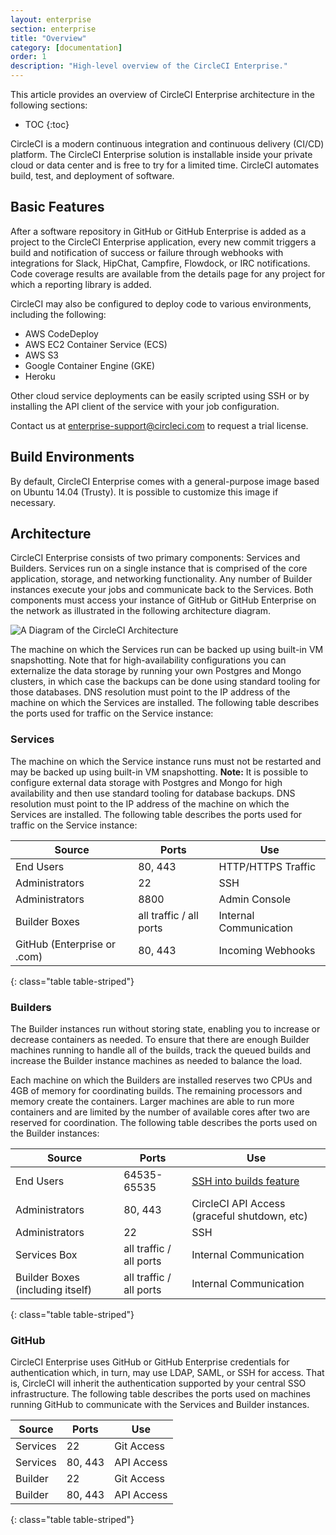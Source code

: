 ```yaml
---
layout: enterprise
section: enterprise
title: "Overview"
category: [documentation]
order: 1
description: "High-level overview of the CircleCI Enterprise."
---
```


This article provides an overview of CircleCI Enterprise architecture in the following sections:

* TOC
{:toc}

CircleCI is a modern continuous integration and continuous delivery (CI/CD) platform. The CircleCI Enterprise solution is installable inside your private cloud or data center and is free to try for a limited time. CircleCI automates build, test, and deployment of software.

## Basic Features

After a software repository in GitHub or GitHub Enterprise is added as a project to the CircleCI Enterprise application, every new commit triggers a build and notification of success or failure through webhooks with integrations for Slack, HipChat, Campfire, Flowdock, or IRC notifications. Code coverage results are available from the details page for any project for which a reporting library is added.

CircleCI may also be configured to deploy code to various environments, including the following:

- AWS CodeDeploy
- AWS EC2 Container Service (ECS)
- AWS S3
- Google Container Engine (GKE)
- Heroku

Other cloud service deployments can be easily scripted using SSH or by installing the API client of the service with your job configuration.

Contact us at <enterprise-support@circleci.com> to request a trial license.

## Build Environments

By default, CircleCI Enterprise comes with a general-purpose image based on Ubuntu 14.04 (Trusty). It is possible to customize this image if necessary. 

## Architecture

CircleCI Enterprise consists of two primary components: Services and Builders. Services run on a single instance that is comprised of the core application, storage, and networking functionality. Any number of Builder instances execute your jobs and communicate back to the Services. Both components must access your instance of GitHub or GitHub Enterprise on the network as illustrated in the following architecture diagram.

![A Diagram of the CircleCI Architecture]({{site.baseurl}}/assets/img/docs/enterprise-network-diagram.png)

The machine on which the Services run can be backed up using built-in VM snapshotting. Note that for high-availability configurations you can externalize the data storage by running your own Postgres and Mongo clusters, in which case the backups can be done using standard tooling for those databases. DNS resolution must point to the IP address of the machine on which the Services are installed. The following table describes the ports used for traffic on the Service instance:

### Services 

The machine on which the Service instance runs must not be restarted and may be backed up using built-in VM snapshotting. **Note:** It is possible to configure external data storage with Postgres and Mongo for high availability and then use standard tooling for database backups. DNS resolution must point to the IP address of the machine on which the Services are installed. The following table describes the ports used for traffic on the Service instance:


| Source                      | Ports                   | Use                    |
|-----------------------------|-------------------------|------------------------|
| End Users                   | 80, 443                 | HTTP/HTTPS Traffic     |
| Administrators              | 22                      | SSH                    |
| Administrators              | 8800                    | Admin Console          |
| Builder Boxes               | all traffic / all ports | Internal Communication |
| GitHub (Enterprise or .com) | 80, 443                 | Incoming Webhooks      |
{: class="table table-striped"}

### Builders
The Builder instances run without storing state, enabling you to increase or decrease containers as needed. To ensure that there are enough Builder machines running to handle all of the builds, track the queued builds and increase the Builder instance machines as needed to balance the load.

Each machine on which the Builders are installed reserves two CPUs and 4GB of memory for coordinating builds. The remaining processors and memory create the containers. Larger machines are able to run more containers and are limited by the number of available cores after two are reserved for coordination. The following table describes the ports used on the Builder instances:


| Source                           | Ports                   | Use                                                            |
|----------------------------------|-------------------------|----------------------------------------------------------------|
| End Users                        | 64535-65535             | [SSH into builds feature](https://circleci.com/docs/1.0/ssh-build/) |
| Administrators                   | 80, 443                 | CircleCI API Access (graceful shutdown, etc)                   |
| Administrators                   | 22                      | SSH                                                            |
| Services Box                     | all traffic / all ports | Internal Communication                                         |
| Builder Boxes (including itself) | all traffic / all ports | Internal Communication                                         |
{: class="table table-striped"}

### GitHub
CircleCI Enterprise uses GitHub or GitHub Enterprise credentials for
authentication which, in turn, may use LDAP, SAML, or SSH for access. That is, CircleCI will inherit the authentication  supported by your central SSO infrastructure. The following table describes the ports used on machines running GitHub to communicate with the Services and Builder instances.


| Source        | Ports   | Use          |
|---------------|---------|--------------|
| Services   | 22      | Git Access   |
| Services   | 80, 443 | API Access   |
| Builder  | 22      | Git Access   |
| Builder  | 80, 443 | API Access   |
{: class="table table-striped"}




